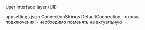 <h>User Interface layer (UII)</h>
<p>appsettings.json ConnectionStrings DefaultConnection - строка подключения - необходимо поменять на актуальную</p>
